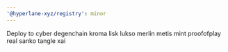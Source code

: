 ```yaml
---
'@hyperlane-xyz/registry': minor
---
```


Deploy to cyber degenchain kroma lisk lukso merlin metis mint proofofplay real sanko tangle xai
